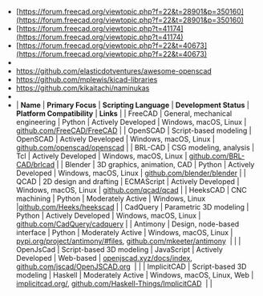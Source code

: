 - [https://forum.freecad.org/viewtopic.php?f=22&t=28901&p=350160](https://forum.freecad.org/viewtopic.php?f=22&t=28901&p=350160)
- [https://forum.freecad.org/viewtopic.php?t=41174](https://forum.freecad.org/viewtopic.php?t=41174)
- [https://forum.freecad.org/viewtopic.php?f=22&t=40673](https://forum.freecad.org/viewtopic.php?f=22&t=40673)
-
- https://github.com/elasticdotventures/awesome-openscad
- https://github.com/mplewis/kicad-libraries
- https://github.com/kikaitachi/naminukas
-
- | **Name** | **Primary Focus** | **Scripting Language** | **Development Status** | **Platform Compatibility** | **Links** |
  | FreeCAD | General, mechanical engineering | Python | Actively Developed | Windows, macOS, Linux | [github.com/FreeCAD/FreeCAD](https://github.com/FreeCAD/FreeCAD) |
  | OpenSCAD | Script-based modeling | OpenSCAD | Actively Developed | Windows, macOS, Linux | [github.com/openscad/openscad](https://github.com/openscad/openscad) |
  | BRL-CAD | CSG modeling, analysis | Tcl | Actively Developed | Windows, macOS, Linux | [github.com/BRL-CAD/brlcad](https://github.com/BRL-CAD/brlcad) |
  | Blender | 3D graphics, animation, CAD | Python | Actively Developed | Windows, macOS, Linux | [github.com/blender/blender](https://github.com/blender/blender) |
  | QCAD | 2D design and drafting | ECMAScript | Actively Developed | Windows, macOS, Linux | [github.com/qcad/qcad](https://github.com/qcad/qcad) |
  | HeeksCAD | CNC machining | Python | Moderately Active | Windows, Linux |[github.com/Heeks/heekscad](https://github.com/Heeks/heekscad) |
  | CadQuery | Parametric 3D modeling | Python | Actively Developed | Windows, macOS, Linux | [github.com/CadQuery/cadquery](https://github.com/CadQuery/cadquery) |
  | Antimony | Design, node-based interface | Python | Moderately Active | Windows, macOS, Linux | [pypi.org/project/antimony/#files](https://pypi.org/project/antimony/#files), [github.com/mkeeter/antimony](https://github.com/mkeeter/antimony)  | |
  | OpenJsCad | Script-based 3D modeling | JavaScript | Actively Developed | Web-based | [openjscad.xyz/docs/index](https://openjscad.xyz/docs/index.html), [github.com/jscad/OpenJSCAD.org](https://github.com/jscad/OpenJSCAD.org)  | |
  | ImplicitCAD | Script-based 3D modeling | Haskell | Moderately Active | Windows, macOS, Linux, Web | [implicitcad.org/](http://implicitcad.org/), [github.com/Haskell-Things/ImplicitCAD](https://github.com/Haskell-Things/ImplicitCAD)  | |